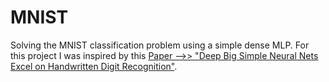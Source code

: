 # MNIST

Solving the MNIST classification problem using a simple dense MLP. For this project I was inspired by this [Paper -->> "Deep Big Simple Neural Nets Excel on Handwritten Digit Recognition"](https://arxiv.org/pdf/1003.0358.pdf).